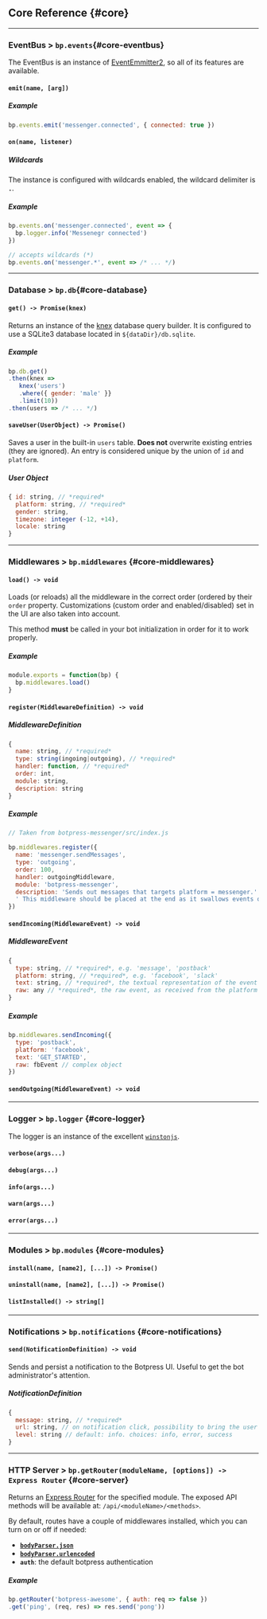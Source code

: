 ## Core Reference {#core}

---

### EventBus > `bp.events`{#core-eventbus}

The EventBus is an instance of [EventEmmitter2](https://github.com/asyncly/EventEmitter2), so all of its features are available. 

#### `emit(name, [arg])`

##### Example

```js
bp.events.emit('messenger.connected', { connected: true })
```

#### `on(name, listener)`

##### Wildcards

The instance is configured with wildcards enabled, the wildcard delimiter is **`.`**.

##### Example
```js
bp.events.on('messenger.connected', event => {
  bp.logger.info('Messenegr connected')
})

// accepts wildcards (*)
bp.events.on('messenger.*', event => /* ... */)
```

---

### Database > `bp.db`{#core-database}

#### `get() -> Promise(knex)`

Returns an instance of the [knex](http://knexjs.org/) database query builder. It is configured to use a SQLite3 database located in `${dataDir}/db.sqlite`.

##### Example

```js
bp.db.get()
.then(knex => 
   knex('users')
   .where({ gender: 'male' }}
   .limit(10))
.then(users => /* ... */)
```

#### `saveUser(UserObject) -> Promise()`

Saves a user in the built-in `users` table. **Does not** overwrite existing entries (they are ignored). An entry is considered unique by the union of `id` and `platform`.

##### User Object

```js
{ id: string, // *required*
  platform: string, // *required*
  gender: string,
  timezone: integer (-12, +14),
  locale: string
}
```

---

### Middlewares > `bp.middlewares` {#core-middlewares}

#### `load() -> void`

Loads (or reloads) all the middleware in the correct order (ordered by their `order` property. Customizations (custom order and enabled/disabled) set in the UI are also taken into account.

This method **must** be called in your bot initialization in order for it to work properly.

##### Example

```js
module.exports = function(bp) {
  bp.middlewares.load()
}
```

#### `register(MiddlewareDefinition) -> void`

##### MiddlewareDefinition

```js
{
  name: string, // *required*
  type: string(ingoing|outgoing), // *required*
  handler: function, // *required*
  order: int,
  module: string,
  description: string
}
```

##### Example

```js
// Taken from botpress-messenger/src/index.js

bp.middlewares.register({
  name: 'messenger.sendMessages',
  type: 'outgoing',
  order: 100,
  handler: outgoingMiddleware,
  module: 'botpress-messenger',
  description: 'Sends out messages that targets platform = messenger.' +
  ' This middleware should be placed at the end as it swallows events once sent.'
})
```

#### `sendIncoming(MiddlewareEvent) -> void`

##### MiddlewareEvent

```js
{
  type: string, // *required*, e.g. 'message', 'postback'
  platform: string, // *required*, e.g. 'facebook', 'slack'
  text: string, // *required*, the textual representation of the event value
  raw: any // *required*, the raw event, as received from the platform
}
```

##### Example

```js
bp.middlewares.sendIncoming({
  type: 'postback',
  platform: 'facebook',
  text: 'GET_STARTED',
  raw: fbEvent // complex object
})
```

#### `sendOutgoing(MiddlewareEvent) -> void`

---

### Logger > `bp.logger` {#core-logger}

The logger is an instance of the excellent [`winstonjs`](https://github.com/winstonjs/winston).

#### `verbose(args...)`
#### `debug(args...)`
#### `info(args...)`
#### `warn(args...)`
#### `error(args...)`

---

### Modules > `bp.modules` {#core-modules}

#### `install(name, [name2], [...]) -> Promise()`
#### `uninstall(name, [name2], [...]) -> Promise()`
#### `listInstalled() -> string[]`

---

### Notifications > `bp.notifications` {#core-notifications}

#### `send(NotificationDefinition) -> void`

Sends and persist a notification to the Botpress UI. Useful to get the bot administrator's attention.

##### NotificationDefinition

```js
{
  message: string, // *required*
  url: string, // on notification click, possibility to bring the user to an URL
  level: string // default: info. choices: info, error, success
}
```

---

### HTTP Server > `bp.getRouter(moduleName, [options]) -> Express Router` {#core-server}

Returns an [Express Router](http://expressjs.com/en/4x/api.html#express.router) for the specified module. The exposed API methods will be available at: `/api/<moduleName>/<methods>`.

By default, routes have a couple of middlewares installed, which you can turn on or off if needed:

- [**`bodyParser.json`**](https://github.com/expressjs/body-parser)
- [**`bodyParser.urlencoded`**](https://github.com/expressjs/body-parser)
- **`auth`**: the default botpress authentication

##### Example

```js
bp.getRouter('botpress-awesome', { auth: req => false })
.get('ping', (req, res) => res.send('pong'))
```